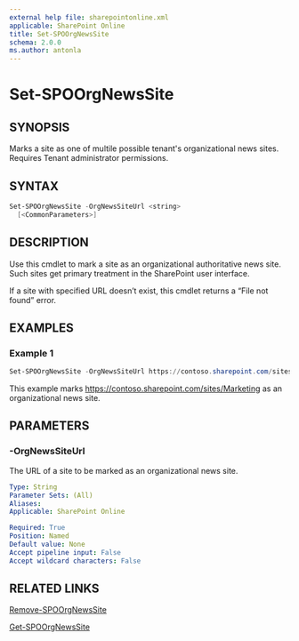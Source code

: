 ```yaml
---
external help file: sharepointonline.xml
applicable: SharePoint Online
title: Set-SPOOrgNewsSite
schema: 2.0.0
ms.author: antonla
---
```


# Set-SPOOrgNewsSite

## SYNOPSIS
Marks a site as one of multile possible tenant's organizational news sites. Requires Tenant administrator permissions.

## SYNTAX

```powershell
Set-SPOOrgNewsSite -OrgNewsSiteUrl <string>
  [<CommonParameters>]
```

## DESCRIPTION
Use this cmdlet to mark a site as an organizational authoritative news site. Such sites get primary treatment in the SharePoint user interface.

If a site with specified URL doesn’t exist, this cmdlet returns a “File not found” error.

## EXAMPLES

### Example 1

```powershell
Set-SPOOrgNewsSite -OrgNewsSiteUrl https://contoso.sharepoint.com/sites/Marketing
```

This example marks https://contoso.sharepoint.com/sites/Marketing as an organizational news site.

## PARAMETERS

### -OrgNewsSiteUrl

The URL of a site to be marked as an organizational news site.

```yaml
Type: String
Parameter Sets: (All)
Aliases:
Applicable: SharePoint Online

Required: True
Position: Named
Default value: None
Accept pipeline input: False
Accept wildcard characters: False
```


## RELATED LINKS

[Remove-SPOOrgNewsSite](Remove-SPOOrgNewsSite.md)

[Get-SPOOrgNewsSite](Get-SPOOrgNewsSite.md)